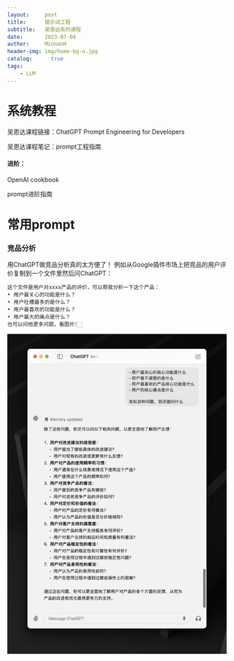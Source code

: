 ```yaml
---
layout:     post
title:      提示词工程
subtitle:   吴恩达系列课程
date:       2023-07-04
author:     MinnanH
header-img: img/home-bg-o.jpg
catalog: 	  true
tags:
    - LLM
---
```

# 系统教程
吴恩达课程链接：<a src = "https://learn.deeplearning.ai/courses/chatgpt-prompt-eng/lesson/1/introduction">ChatGPT Prompt Engineering for Developers</a>

吴恩达课程笔记：<a src = "https://prompt-engineering.xiniushu.com/">prompt工程指南</a>

#### 进阶：  
<a src = "https://cookbook.openai.com/">OpenAI cookbook</a>

<a src = "https://prompt-guide.xiniushu.com/category/-basics">prompt进阶指南</a>
# 常用prompt
### 竞品分析
用ChatGPT做竞品分析真的太方便了！
例如从Google插件市场上把竞品的用户评价复制到一个文件里然后问ChatGPT：
```python
这个文件是用户对xxxx产品的评价，可以帮我分析一下这个产品：
• 用户最关心的功能是什么？
• 用户吐槽最多的是什么？
• 用户最喜欢的功能是什么？
• 用户最大的痛点是什么？
也可以问他更多问题，看图片👇🏻  
```
![图片无法显示](/img-post/prompt-1.png)

### 